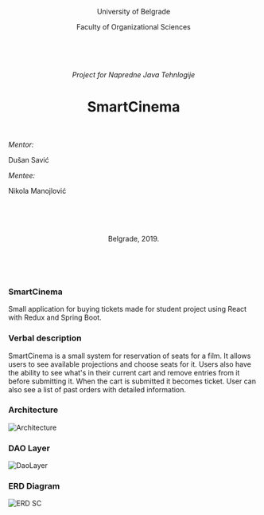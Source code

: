 <p align="center"> University of Belgrade </p>
<p align="center"> Faculty of Organizational Sciences </p>
<br/>
<br/>
<br/>
<p align="center"> <i>Project for Napredne Java Tehnlogije</i> </p>
<h1 align="center"> SmartCinema </h1>
<br/>
<p align="left"> <i>Mentor:</i> </p>
<p align="left"> Dušan Savić </p>
<p align="left"> <i>Mentee:</i> </p>
<p align="left"> Nikola Manojlović </p>
<br/>
<br/>
<br/>
<p align="center"> Belgrade, 2019. </p>
<br/>
<br/>
<br/>

### SmartCinema ###

Small application for buying tickets made for student project using React with Redux and Spring Boot.

### Verbal description ###

SmartCinema is a small system for reservation of seats for a film. It allows users to see available projections and choose seats for it. Users also have the ability to see what's in their current cart and remove entries from it before submitting it. When the cart is submitted it becomes ticket. User can also see a list of past orders with detailed information.

### Architecture ###

![Architecture](https://user-images.githubusercontent.com/17787973/56470323-189d6500-6445-11e9-9a3d-056522dd3919.png)

### DAO Layer  ###

![DaoLayer](https://user-images.githubusercontent.com/17787973/56470617-a9c20b00-6448-11e9-99c2-cfbd6b773610.png)

### ERD Diagram ###

![ERD SC](https://user-images.githubusercontent.com/17787973/56470150-0f12fd80-6443-11e9-9917-0a347f451107.png)
